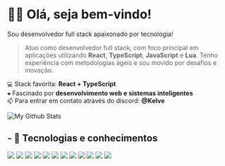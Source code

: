 <h1>🙋‍♂️ Olá, seja bem-vindo!</h1>

Sou desenvolvedor full stack apaixonado por tecnologia!
> Atuo como desenvolvedor full stack, com foco principal em aplicações utilizando **React**, **TypeScript**, **JavaScript** e **Lua**.
> Tenho experiência com metodologias ágeis e sou movido por desafios e inovação.

`💻` Stack favorita: **React + TypeScript**  
`❤️` Fascinado por **desenvolvimento web e sistemas inteligentes**  
`📫` Para entrar em contato através do discord: **@Kelve**  

<img align="center" href="https://marquezdev.com.br" target="_blank" src="https://github-readme-stats.vercel.app/api/top-langs/?username=kelvezada&layout=compact&theme=transparent" alt="My Github Stats">

## - 🧠 Tecnologias e conhecimentos
[![](https://skillicons.dev/icons?i=lua)](https://www.lua.org/docs.html)
[![](https://skillicons.dev/icons?i=react)](https://reactjs.org/docs/getting-started.html)
[![](https://skillicons.dev/icons?i=vite)](https://vitejs.dev/guide/)
[![](https://skillicons.dev/icons?i=ts)](https://www.typescriptlang.org/docs/)
[![](https://skillicons.dev/icons?i=js)](https://developer.mozilla.org/en-US/docs/Web/JavaScript)
[![](https://skillicons.dev/icons?i=nodejs)](https://nodejs.org/en/docs/)
[![](https://skillicons.dev/icons?i=css)](https://developer.mozilla.org/en-US/docs/Web/CSS)
[![](https://skillicons.dev/icons?i=tailwind)](https://tailwindcss.com/docs)
[![](https://skillicons.dev/icons?i=mongodb)](https://www.mongodb.com/docs/)
[![](https://skillicons.dev/icons?i=mysql)](https://dev.mysql.com/doc/)
[![](https://skillicons.dev/icons?i=html)](https://developer.mozilla.org/pt-BR/docs/Web/HTML)
[![](https://skillicons.dev/icons?i=discordjs)](https://discord.js.org/#/docs/main/stable/general/welcome)
